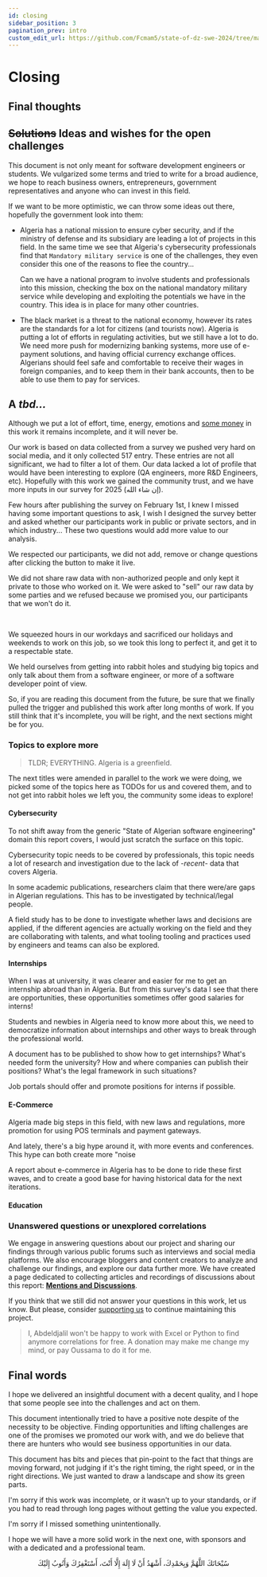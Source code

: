 ```yaml
---
id: closing
sidebar_position: 3
pagination_prev: intro
custom_edit_url: https://github.com/Fcmam5/state-of-dz-swe-2024/tree/master/website/docs/appendix/closing.md
---
```


# Closing

## Final thoughts

## ~~Solutions~~ Ideas and wishes for the open challenges

This document is not only meant for software development engineers or students. We vulgarized some terms and tried to write for a broad audience, we hope to reach business owners, entrepreneurs, government representatives and anyone who can invest in this field.

If we want to be more optimistic, we can throw some ideas out there, hopefully the government look into them:

- Algeria has a national mission to ensure cyber security, and if the ministry of defense and its subsidiary are leading a lot of projects in this field. In the same time we see that Algeria's cybersecurity professionals find that `Mandatory military service` is one of the challenges, they even consider this one of the reasons to flee the country...

    Can we have a national program to involve students and professionals into this mission, checking the box on the national mandatory military service while developing and exploiting the potentials we have in the country. This idea is in place for many other countries.

- The black market is a threat to the national economy, however its rates are the standards for a lot for citizens (and tourists now). Algeria is putting a lot of efforts in regulating activities, but we still have a lot to do. We need more push for modernizing banking systems, more use of e-payment solutions, and having official currency exchange offices. Algerians should feel safe and comfortable to receive their wages in foreign companies, and to keep them in their bank accounts, then to be able to use them to pay for services.

## A *tbd...*

Although we put a lot of effort, time, energy, emotions and [some money](#) in this work it remains incomplete, and it will never be.

Our work is based on data collected from a survey we pushed very hard on social media, and it only collected 517 entry. These entries are not all significant, we had to filter a lot of them. Our data lacked a lot of profile that would have been interesting to explore (QA engineers, more R&D Engineers, etc). Hopefully with this work we gained the community trust, and we have more inputs in our survey for 2025 (إن شاء الله).

Few hours after publishing the survey on February 1st, I knew I missed having some important questions to ask, I wish I designed the survey better and asked whether our participants work in public or private sectors, and in which industry... These two questions would add more value to our analysis.

We respected our participants, we did not add, remove or change questions after clicking the button to make it live.

We did not share raw data with non-authorized people and only kept it private to those who worked on it. We were asked to "sell" our raw data by some parties and we refused because we promised you, our participants that we won't do it.

<br/>

We squeezed hours in our workdays and sacrificed our holidays and weekends to work on this job, so we took this long to perfect it, and get it to a respectable state.

We held ourselves from getting into rabbit holes and studying big topics and only talk about them from a software engineer, or more of a software developer point of view.

So, if you are reading this document from the future, be sure that we finally pulled the trigger and published this work after long months of work. If you still think that it's incomplete, you will be right, and the next sections might be for you.

### Topics to explore more

> TLDR; EVERYTHING. Algeria is a greenfield.

The next titles were amended in parallel to the work we were doing, we picked some of the topics here as TODOs for us and covered them, and to not get into rabbit holes we left you, the community some ideas to explore!

#### Cybersecurity

To not shift away from the generic "State of Algerian software engineering" domain this report covers, I would just scratch the surface on this topic.

Cybersecurity topic needs to be covered by professionals, this topic needs a lot of research and investigation due to the lack of -*recent*- data that covers Algeria.

In some academic publications, researchers claim that there were/are gaps in Algerian regulations. This has to be investigated by technical/legal people.

A field study has to be done to investigate whether laws and decisions are applied, if the different agencies are actually working on the field and they are collaborating with talents, and what tooling tooling and practices used by engineers and teams can also be explored.

#### Internships

When I was at university, it was clearer and easier for me to get an internship abroad than in Algeria. But from this survey's data I see that there are opportunities, these opportunities sometimes offer good salaries for interns!

Students and newbies in Algeria need to know more about this, we need to democratize information about internships and other ways to break through the professional world.

A document has to be published to show how to get internships? What's needed form the university? How and where companies can publish their positions? What's the legal framework in such situations?

Job portals should offer and promote positions for interns if possible.

#### E-Commerce

Algeria made big steps in this field, with new laws and regulations, more promotion for using POS terminals and payment gateways.

And lately, there's a big hype around it, with more events and conferences. This hype can both create more "noise

A report about e-commerce in Algeria has to be done to ride these first waves, and to create a good base for having historical data for the next iterations.

#### Education

### Unanswered questions or unexplored correlations

We engage in answering questions about our project and sharing our findings through various public forums such as interviews and social media platforms. We also encourage bloggers and content creators to analyze and challenge our findings, and explore our data further more. We have created a page dedicated to collecting articles and recordings of discussions about this report: <nobr>[**Mentions and Discussions**](/mentions-and-discussions)</nobr>.

If you think that we still did not answer your questions in this work, let us know. But please, consider [supporting us](/support) to continue maintaining this project.

> I, Abdeldjalil won't be happy to work with Excel or Python to find anymore correlations for free. A donation may make me change my mind, or pay Oussama to do it for me.

## Final words

I hope we delivered an insightful document with a decent quality, and I hope that some people see into the challenges and act on them.

This document intentionally tried to have a positive note despite of the necessity to be objective. Finding opportunities and lifting challenges are one of the promises we promoted our work with, and we do believe that there are hunters who would see business opportunities in our data.

This document has bits and pieces that pin-point to the fact that things are moving forward, not judging if it's the right timing, the right speed, or in the right directions. We just wanted to draw a landscape and show its green parts.

I'm sorry if this work was incomplete, or it wasn't up to your standards, or if you had to read through long pages without getting the value you expected.

I'm sorry if I missed something unintentionally.

I hope we will have a more solid work in the next one, with sponsors and with a dedicated and a professional team.

<div dir="rtl" align="center">
سُبْحَانَكَ اللَّهُمَّ وَبِحَمْدِكَ، أَشْهَدُ أَنْ لَا إِلَهَ إِلَّا أَنْتَ، أَسْتَغْفِرُكَ وَأَتُوبُ إِلَيْكَ
</div>